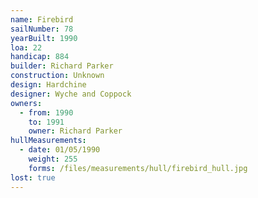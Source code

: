 ```yaml
---
name: Firebird
sailNumber: 78
yearBuilt: 1990
loa: 22
handicap: 884
builder: Richard Parker
construction: Unknown
design: Hardchine
designer: Wyche and Coppock
owners:
  - from: 1990
    to: 1991
    owner: Richard Parker
hullMeasurements:
  - date: 01/05/1990
    weight: 255
    forms: /files/measurements/hull/firebird_hull.jpg
lost: true
---
```

